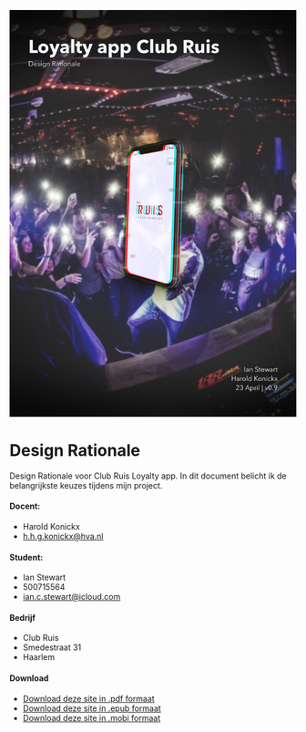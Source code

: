 ![front page](assets/images/front-page.jpg)

# Design Rationale
Design Rationale voor Club Ruis Loyalty app. In dit document belicht ik de belangrijkste keuzes tijdens mijn project.

#### Docent:
* Harold Konickx
* [h.h.g.konickx@hva.nl](h.h.g.konickx@hva.nl)

#### Student:
* Ian Stewart
* 500715564
* [ian.c.stewart@icloud.com](ian.c.stewart@icloud.com)

#### Bedrijf
* Club Ruis
* Smedestraat 31
* Haarlem

#### Download
* [Download deze site in .pdf formaat](https://www.gitbook.com/download/pdf/book/iancstewart/graduation-project-design-rationale)
* [Download deze site in .epub formaat](https://www.gitbook.com/download/epub/book/iancstewart/graduation-project-design-rationale)
* [Download deze site in .mobi formaat](https://www.gitbook.com/download/mobi/book/iancstewart/graduation-project-design-rationale)

